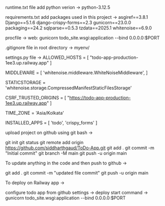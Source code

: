 runtime.txt file add python verion -> python-3.12.5

requirements.txt add packages used in this project -> 
asgiref==3.8.1
Django==5.1.6
django-crispy-forms==2.3
gunicorn==23.0.0
packaging==24.2
sqlparse==0.5.3
tzdata==2025.1
whitenoise==6.9.0

procfile -> web: gunicorn todo_site.wsgi:application --bind 0.0.0.0:$PORT

.gitignore file in root directory -> myenv/

settings.py file ->
ALLOWED_HOSTS = [
    "todo-app-production-1ee3.up.railway.app"
    ]

MIDDLEWARE = [
'whitenoise.middleware.WhiteNoiseMiddleware',
]

STATICSTORAGE = 'whitenoise.storage.CompressedManifestStaticFilesStorage'

CSRF_TRUSTED_ORIGINS = [
    "https://todo-app-production-1ee3.up.railway.app"
]

TIME_ZONE = 'Asia/Kolkata'

INSTALLED_APPS = [
    'todo',
    'crispy_forms'
]

upload project on github using git bash -> 

git init
git status
git remote add origin https://github.com/siddharthgaud/ToDo-App.git
git add .
git commit -m "Initial commit"
git branch -M main
git push -u origin main


To update anything in the code and then push to github ->

git add .
git commit -m "updated file commit"
git push -u origin main


To deploy on Railway app  ->

configure todo app from github 
settings -> deploy start command -> gunicorn todo_site.wsgi:application --bind 0.0.0.0:$PORT



    
